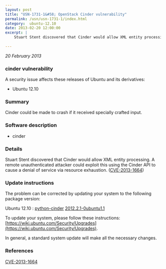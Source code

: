 ```yaml
---
layout: post
title: "USN-1731-1&#58; OpenStack Cinder vulnerability"
permalink: /usn/usn-1731-1/index.html
category:  ubuntu-12.10
date: 2013-02-20 12:00:00
excerpt: |
    Stuart Stent discovered that Cinder would allow XML entity processing. A remote unauthenticated attacker could exploit this using the Cinder API to cause a denial of service via resource exhaustion. ([CVE-2013-1664](http://people.ubuntu.com/~ubuntu-security/cve/CVE-2013-1664)) 
    
--- 
```

 
 

*20 February 2013*

### cinder vulnerability

A security issue affects these releases of Ubuntu and its derivatives:

* Ubuntu 12.10

### Summary

Cinder could be made to crash if it received specially crafted input. 

### Software description

* cinder 

### Details

Stuart Stent discovered that Cinder would allow XML entity processing. A remote unauthenticated attacker could exploit this using the Cinder API to cause a denial of service via resource exhaustion. ([CVE-2013-1664](http://people.ubuntu.com/~ubuntu-security/cve/CVE-2013-1664)) 

### Update instructions

The problem can be corrected by updating your system to the following package version:

Ubuntu 12.10
 : [python-cinder](https://launchpad.net/ubuntu/+source/cinder) <span> [2012.2.1-0ubuntu1.1](https://launchpad.net/ubuntu/+source/cinder/2012.2.1-0ubuntu1.1) </span> 

To update your system, please follow these instructions: [https://wiki.ubuntu.com/Security/Upgrades](https://wiki.ubuntu.com/Security/Upgrades).

In general, a standard system update will make all the necessary changes. 

### References

 
 [CVE-2013-1664](http://people.ubuntu.com/~ubuntu-security/cve/CVE-2013-1664)
 

